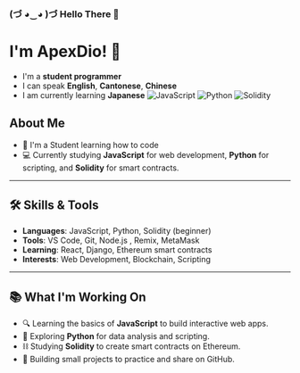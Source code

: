 ### (づ ◕‿◕ )づ Hello There 👻
# I'm ApexDio! 👋

- I'm a **student programmer**
- I can speak **English**, **Cantonese**, **Chinese**
- I am currently learning **Japanese**
![JavaScript](https://img.shields.io/badge/-JavaScript-F7DF1E?style=flat&logo=javascript&logoColor=black)
![Python](https://img.shields.io/badge/-Python-3776AB?style=flat&logo=python&logoColor=white)
![Solidity](https://img.shields.io/badge/-Solidity-363636?style=flat&logo=solidity&logoColor=white)
##  About Me
- 🤔 I'm a Student learning how to code
- 💻 Currently studying **JavaScript** for web development, **Python** for scripting, and **Solidity** for smart contracts.
---
## 🛠️ Skills & Tools
- **Languages**: JavaScript, Python, Solidity (beginner)
- **Tools**: VS Code, Git, Node.js , Remix, MetaMask
- **Learning**: React, Django, Ethereum smart contracts
- **Interests**: Web Development, Blockchain, Scripting
---
## 📚 What I'm Working On
- 🔍 Learning the basics of **JavaScript** to build interactive web apps.
- 🐍 Exploring **Python** for data analysis and scripting.
- ⛓️ Studying **Solidity** to create smart contracts on Ethereum.
- 📝 Building small projects to practice and share on GitHub.
